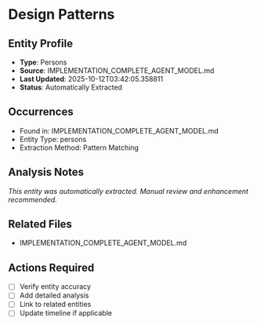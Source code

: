 # Design Patterns

## Entity Profile
- **Type**: Persons
- **Source**: IMPLEMENTATION_COMPLETE_AGENT_MODEL.md
- **Last Updated**: 2025-10-12T03:42:05.358811
- **Status**: Automatically Extracted

## Occurrences
- Found in: IMPLEMENTATION_COMPLETE_AGENT_MODEL.md
- Entity Type: persons
- Extraction Method: Pattern Matching

## Analysis Notes
*This entity was automatically extracted. Manual review and enhancement recommended.*

## Related Files
- IMPLEMENTATION_COMPLETE_AGENT_MODEL.md

## Actions Required
- [ ] Verify entity accuracy
- [ ] Add detailed analysis
- [ ] Link to related entities
- [ ] Update timeline if applicable
